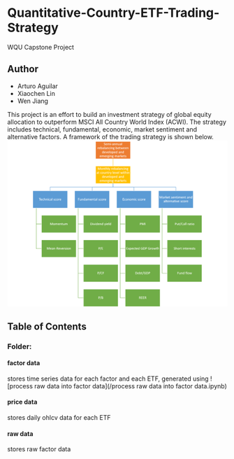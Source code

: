 # Quantitative-Country-ETF-Trading-Strategy
WQU Capstone Project

## Author
* Arturo Aguilar
* Xiaochen Lin
* Wen Jiang

This project is an effort to build an investment strategy of global equity allocation to outperform MSCI All Country World Index (ACWI). The strategy includes technical, fundamental, economic, market sentiment and alternative factors. A framework of the trading strategy is shown below.
![factors](/factors.png)

## Table of Contents
### Folder:
#### factor data
stores time series data for each factor and each ETF, generated using ![process raw data into factor data](/process raw data into factor data.ipynb)
#### price data
stores daily ohlcv data for each ETF
#### raw data
stores raw factor data
